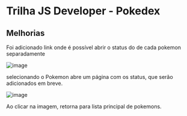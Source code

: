 # Trilha JS Developer - Pokedex

## Melhorias ##
Foi adicionado link onde é possível abrir o status do de cada pokemon separadamente

![image](https://github.com/BrunoAlcantaraGit/js-developer-pokedex/assets/120646838/64f01653-1311-410d-a863-e6ff6f879fb4)

selecionando o Pokemon abre um página com os status, que serão adicionados em breve.

![image](https://github.com/BrunoAlcantaraGit/js-developer-pokedex/assets/120646838/c2bab6a9-ce3b-47c6-b95f-da2dd83ce174)


Ao clicar na imagem, retorna para lista principal de pokemons.



